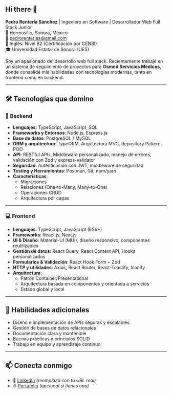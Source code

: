 ## Hi there 👋

**Pedro Rentería Sánchez** | Ingeniero en Software | Desarrollador Web Full Stack Junior  
📍 Hermosillo, Sonora, México  
📧 pedrorenterias@gmail.com  
🧠 Inglés: Nivel B2 (Certificación por CENBI)  
🎓 Universidad Estatal de Sonora (UES)  

Soy un apasionado del desarrollo web full stack. Recientemente trabajé en un sistema de seguimiento de proyectos para **Osmed Servicios Médicos**, donde consolidé mis habilidades con tecnologías modernas, tanto en frontend como en backend.

---

## 🛠️ Tecnologías que domino

### 🚀 Backend
- **Lenguajes**: TypeScript, JavaScript, SQL  
- **Frameworks y Entornos**: Node.js, Express.js  
- **Base de datos**: PostgreSQL / MySQL  
- **ORM y arquitectura**: TypeORM, Arquitectura MVC, Repository Pattern, POO  
- **API**: RESTful APIs, Middleware personalizado, manejo de errores, validación con Zod y express-validator  
- **Seguridad**: Autenticación con JWT, middleware de seguridad  
- **Testing y Herramientas**: Postman, Git, npm/yarn  
- **Características**:  
  - Migraciones  
  - Relaciones (One-to-Many, Many-to-One)  
  - Operaciones CRUD  
  - Arquitectura por capas  

---

### 💻 Frontend
- **Lenguajes**: TypeScript, JavaScript (ES6+)  
- **Frameworks**: React.js, Next.js  
- **UI & Diseño**: Material-UI (MUI), diseño responsivo, componentes reutilizables  
- **Gestión de datos**: React Query, React Context API, Hooks personalizados  
- **Formularios & Validación**: React Hook Form + Zod  
- **HTTP y utilidades**: Axios, React Router, React-Toastify, Iconify  
- **Arquitectura**:  
  - Patrón Container/Presentational  
  - Arquitectura basada en componentes y orientada a servicios  
  - Estado global y local  

---

## 🧠 Habilidades adicionales

- Diseño e implementación de APIs seguras y escalables  
- Gestión de bases de datos relacionales  
- Documentación clara y mantenible  
- Buenas prácticas y principios SOLID  
- Trabajo en equipo y aprendizaje continuo

---

## 📫 Conecta conmigo

- 💼 [LinkedIn](https://www.linkedin.com/in/pedro-renteria-sanchez) *(reemplaza con tu URL real)*  
- 🌐 [Portafolio](https://...) *(opcional si tienes uno)*  

<!--
**Pedr0RS21/Pedr0RS21** is a ✨ _special_ ✨ repository because its `README.md` (this file) appears on your GitHub profile.

Here are some ideas to get you started:

- 🔭 I’m currently working on ...
- 🌱 I’m currently learning ...
- 👯 I’m looking to collaborate on ...
- 🤔 I’m looking for help with ...
- 💬 Ask me about ...
- 📫 How to reach me: ...
- 😄 Pronouns: ...
- ⚡ Fun fact: ...
-->
